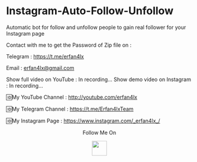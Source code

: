 # Instagram-Auto-Follow-Unfollow
Automatic bot for follow and unfollow people to gain real follower for your Instagram page

Contact with me to get the Password of Zip file on :

 Telegram : https://t.me/erfan4lx
  
 Email : erfan4lx@gmail.com
  
Show full video on YouTube : In recording...
Show demo video on Instagram : In recording...

🆔My YouTube Channel : http://youtube.com/erfan4lx

🆔My Telegram Channel : https://t.me/Erfan4lxTeam

🆔My Instagram Page : https://www.instagram.com/_erfan4lx_/

<p align="center">
  Follow Me On
</p>
<p align="center">
  <a href="https://www.youtube.com/c/erfan4lx?sub_confirmation=1">
    <img src="https://www.iconsdb.com/icons/preview/black/youtube-4-xxl.png" width="40" height="40">
  </a>
</p>
